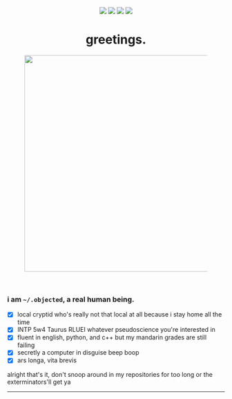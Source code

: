 <div align="center">
    <a href="#"><img src="https://img.shields.io/badge/server%20location-singapore-fd5901"></a>
    <a href="#"><img src="https://img.shields.io/badge/machine-macbook%20air%202020-f78104"></a>
    <a href="#"><img src="https://img.shields.io/badge/pronouns-any-249ea0"></a>
    <a href="#"><img src="https://img.shields.io/badge/how-shall%20we%20comfort%20ourselves%3F-005f60"></a>
    <h1>greetings.</h1>
    <figure>
        <img src="https://i.imgur.com/Z8yf76C.png" width="500px">
    </figure>
</div>
<br>

### i am `~/.objected`, a real human being.

- [x] local cryptid who's really not that local at all because i stay home all the time
- [x] INTP 5w4 Taurus RLUEI whatever pseudoscience you're interested in
- [x] fluent in english, python, and c++ but my mandarin grades are still failing
- [x] secretly a computer in disguise beep boop
- [x] ars longa, vita brevis

alright that's it, don't snoop around in my repositories for too long or the exterminators'll get ya
<hr>

